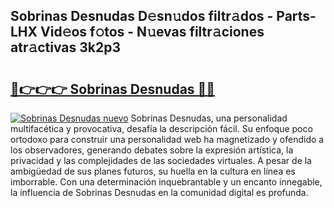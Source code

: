 ## Sobrinas Desnudas D𝚎sn𝚞dos filtr𝚊dos - Parts-LHX Vid𝚎os f𝚘tos - N𝚞evas filtr𝚊ciones atr𝚊ctivas 3k2p3

# <h2><a href="http://mb4yyr.tromn.icu/?c=Sobrinas+Desnudas">🔗👉👉👉 Sobrinas Desnudas 🔗🔗</a></h2>

[![Sobrinas Desnudas nuevo](https://i.imgur.com/pEAQMta.gif)](http://mb4yyr.tromn.icu/?c=Sobrinas+Desnudas)
Sobrinas Desnudas, una personalidad multifacética y provocativa, desafía la descripción fácil. Su enfoque poco ortodoxo para construir una personalidad web ha magnetizado y ofendido a los observadores, generando debates sobre la expresión artística, la privacidad y las complejidades de las sociedades virtuales. A pesar de la ambigüedad de sus planes futuros, su huella en la cultura en línea es imborrable. Con una determinación inquebrantable y un encanto innegable, la influencia de Sobrinas Desnudas en la comunidad digital es profunda.
